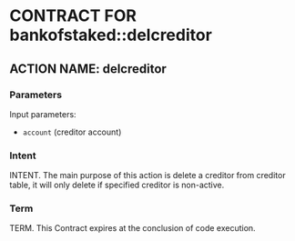 # CONTRACT FOR bankofstaked::delcreditor

## ACTION NAME: delcreditor

### Parameters
Input parameters:

* `account` (creditor account)

### Intent
INTENT. The main purpose of this action is delete a creditor from creditor table, it will only delete if specified creditor is non-active.

### Term
TERM. This Contract expires at the conclusion of code execution.
